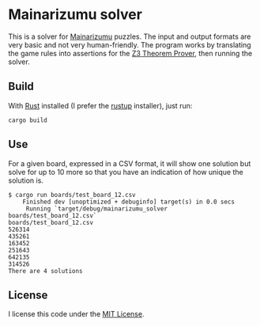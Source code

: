 Mainarizumu solver
==================

This is a solver for [Mainarizumu](en.wikipedia.org/wiki/Mainarizumu) puzzles. The input and output formats are very basic and not very human-friendly. The program works by translating the game rules into assertions for the [Z3 Theorem Prover](https://github.com/Z3Prover/z3), then running the solver.

Build
-----

With [Rust](www.rust-lang.org/en-US/) installed (I prefer the [rustup](www.rustup.rs) installer), just run:

    cargo build

Use
---

For a given board, expressed in a CSV format, it will show one solution but
solve for up to 10 more so that you have an indication of how unique the
solution is.

    $ cargo run boards/test_board_12.csv
        Finished dev [unoptimized + debuginfo] target(s) in 0.0 secs
         Running `target/debug/mainarizumu_solver boards/test_board_12.csv`
    boards/test_board_12.csv
    526314
    435261
    163452
    251643
    642135
    314526
    There are 4 solutions

License
-------

I license this code under the [MIT License](https://en.wikipedia.org/wiki/MIT_License).
